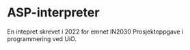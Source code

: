 # ASP-interpreter
En intepret skrevet i 2022 for emnet IN2030 Prosjektoppgave i programmering ved UiO.  


